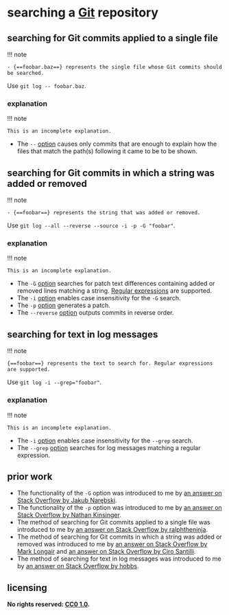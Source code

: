 # searching a [Git] repository

## searching for Git commits applied to a single file

!!! note
    
    - {==foobar.baz==} represents the single file whose Git commits should be searched.

Use `git log -- foobar.baz`.

### explanation

!!! note
    
    This is an incomplete explanation.

- The `--` [option](https://git-scm.com/docs/git-log#Documentation/git-log.txt---ltpathgt82308203) causes only commits that are enough to explain how the files that match the path(s) following it came to be to be shown.

## searching for Git commits in which a string was added or removed

!!! note
    
    - {==foobar==} represents the string that was added or removed.

Use `git log --all --reverse --source -i -p -G "foobar"`.

### explanation

!!! note
    
    This is an incomplete explanation.

- The `-G` [option](https://git-scm.com/docs/git-log#Documentation/git-log.txt--Gltregexgt) searches for patch text differences containing added or removed lines matching a string. [Regular expressions](https://en.wikipedia.org/wiki/Regular_expression) are supported.
- The `-i` [option](https://git-scm.com/docs/git-log#Documentation/git-log.txt--i) enables case insensitivity for the `-G` search.
- The `-p` [option](https://git-scm.com/docs/git-log#Documentation/git-log.txt--p) generates a patch.
- The `--reverse` [option](https://git-scm.com/docs/git-log#Documentation/git-log.txt---reverse) outputs commits in reverse order.

## searching for text in log messages

!!! note
    
    {==foobar==} represents the text to search for. Regular expressions are supported.

Use `git log -i --grep="foobar"`.

### explanation

!!! note
    
    This is an incomplete explanation.

- The `-i` [option](https://git-scm.com/docs/git-log#Documentation/git-log.txt--i) enables case insensitivity for the `--grep` search.
- The `--grep` [option](https://git-scm.com/docs/git-log#Documentation/git-log.txt---grepltpatterngt) searches for log messages matching a regular expression.

## prior work
- The functionality of the `-G` option was introduced to me by [an answer on Stack Overflow by Jakub Narębski](https://stackoverflow.com/questions/1337320/how-to-grep-git-commit-diffs-or-contents-for-a-certain-word/1340245#1340245).
- The functionality of the `-p` option was introduced to me by [an answer on Stack Overflow by Nathan Kinsinger](https://stackoverflow.com/questions/4468361/search-all-of-git-history-for-a-string/4472267#4472267).
- The method of searching for Git commits applied to a single file was introduced to me by [an answer on Stack Overflow by ralphtheninja](https://stackoverflow.com/questions/10215197/git-search-for-string-in-a-single-files-history/10216050#10216050).
- The method of searching for Git commits in which a string was added or removed was introduced to me by [an answer on Stack Overflow by Mark Longair](https://stackoverflow.com/questions/5816134/how-to-find-the-git-commit-that-introduced-a-string-in-any-branch/5816177#5816177) and [an answer on Stack Overflow by Ciro Santilli](https://stackoverflow.com/questions/5816134/how-to-find-the-git-commit-that-introduced-a-string-in-any-branch/31621921#31621921).
- The method of searching for text in log messages was introduced to me by [an answer on Stack Overflow by hobbs](https://stackoverflow.com/questions/3826748/how-to-search-in-commit-messages-using-command-line/3826800#3826800).

## licensing
**No rights reserved: [CC0 1.0](https://creativecommons.org/publicdomain/zero/1.0/).**

[Git]: https://git-scm.com/
